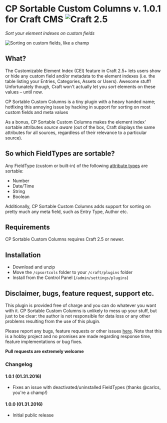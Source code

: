 # CP Sortable Custom Columns v. 1.0.1 for Craft CMS ![Craft 2.5](https://img.shields.io/badge/craft-2.5-red.svg?style=flat-square)

_Sort your element indexes on custom fields_  

![Sorting on custom fields, like a champ](http://g.recordit.co/lhvfkHZj7E.gif)  

## What?

The Customizable Element Index (CEI) feature in Craft 2.5+ lets users show or hide any custom field and/or metadata to the element indexes (i.e. the table listing your Entries, Categories, Assets or Users). Awesome stuff! Unfortunately though, Craft won't actually let you _sort_ elements on these values – until now.  

CP Sortable Custom Columns is a tiny plugin with a heavy handed name; hotfixing this annoying issue by hacking in support for sorting on most custom fields and meta values  

As a bonus, CP Sortable Custom Columns makes the element index' sortable attributes _source aware_ (out of the box, Craft displays the same attributes for all sources, regardless of their relevance to a particular source).  

## So which FieldTypes are sortable?

Any FieldType (custom or built-in) of the following [attribute types](https://craftcms.com/docs/plugins/field-types#customizing-the-database-column-type) are sortable:  

* Number
* Date/Time
* String
* Boolean

Additionally, CP Sortable Custom Columns adds support for sorting on pretty much any meta field, such as Entry Type, Author etc.  

## Requirements

CP Sortable Custom Columns requires Craft 2.5 or newer.  

## Installation

* Download and unzip
* Move the `/cpsortcols` folder to your `/craft/plugins` folder
* Install from the Control Panel (`/admin/settings/plugins`)

## Disclaimer, bugs, feature request, support etc.

This plugin is provided free of charge and you can do whatever you want with it. CP Sortable Custom Columns is unlikely to mess up your stuff, but just to be clear: the author is not responsible for data loss or any other problems resulting from the use of this plugin.  

Please report any bugs, feature requests or other issues [here](https://github.com/mmikkel/CpSortableCustomColumns/issues). Note that this is a hobby project and no promises are made regarding response time, feature implementations or bug fixes.  

**Pull requests are extremely welcome**  

### Changelog

#### 1.0.1 (01.31.2016)

* Fixes an issue with deactivated/uninstalled FieldTypes (thanks @carlcs, you're a champ!)

#### 1.0.0 (01.31.2016)

* Initial public release